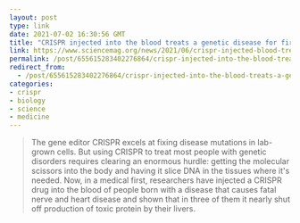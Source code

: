 ```yaml
---
layout: post
type: link
date: 2021-07-02 16:30:56 GMT
title: "CRISPR injected into the blood treats a genetic disease for first time"
link: https://www.sciencemag.org/news/2021/06/crispr-injected-blood-treats-genetic-disease-first-time
permalink: /post/655615283402276864/crispr-injected-into-the-blood-treats-a-genetic
redirect_from: 
  - /post/655615283402276864/crispr-injected-into-the-blood-treats-a-genetic
categories:
- crispr
- biology
- science
- medicine
---
```

<blockquote>The gene editor CRISPR excels at fixing disease mutations in lab-grown cells. But using CRISPR to treat most people with genetic disorders requires clearing an enormous hurdle: getting the molecular scissors into the body and having it slice DNA in the tissues where it's needed. Now, in a medical first, researchers have injected a CRISPR drug into the blood of people born with a disease that causes fatal nerve and heart disease and shown that in three of them it nearly shut off production of toxic protein by their livers.</blockquote>